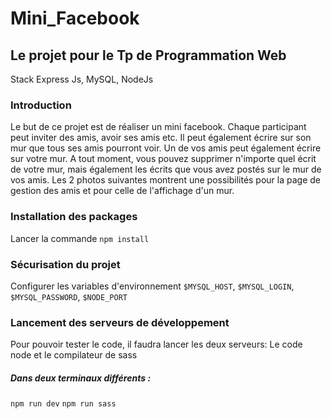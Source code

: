 # Mini_Facebook
## Le projet pour le Tp de Programmation Web

Stack Express Js, MySQL, NodeJs

### Introduction

Le but de ce projet est de réaliser un mini facebook. 
Chaque participant peut inviter des amis, avoir ses amis etc. 
Il peut également écrire sur son mur que tous ses amis pourront voir. 
Un de vos amis peut également écrire sur votre mur. 
A tout moment, vous pouvez supprimer n'importe quel écrit de votre mur, mais également les écrits que vous avez postés sur le mur de vos amis. 
Les 2 photos suivantes montrent une possibilités pour la page de gestion des amis et pour celle de l'affichage d'un mur.

### Installation des packages

Lancer la commande `npm install`

### Sécurisation du projet

Configurer les variables d'environnement `$MYSQL_HOST`, `$MYSQL_LOGIN`, `$MYSQL_PASSWORD`, `$NODE_PORT`

### Lancement des serveurs de développement

Pour pouvoir tester le code, il faudra lancer les deux serveurs: Le code node et le compilateur de sass

##### Dans deux terminaux différents :

`npm run dev`
`npm run sass`